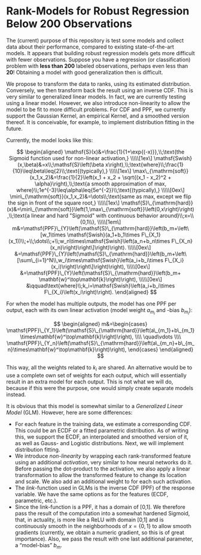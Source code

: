 # Rank-Models for Robust Regression Below 200 Observations

The (current) purpose of this repository is test some models and collect
data about their performance, compared to existing state-of-the-art
models. It appears that building robust regression models gets more
difficult with fewer observations. Suppose you have a regression (or
classification) problem with **less than 200** labeled observations,
perhaps even less than **20**! Obtaining a model with good
generalization then is difficult.

We propose to transform the data to ranks, using its estimated
distribution. Conversely, we then transform back the result using an
inverse CDF. This is very similar to generalized linear models. In fact,
we are currently testing using a linear model. However, we also
introduce non-linearity to allow the model to be fit to more difficult
problems. For CDF and PPF, we currently support the Gaussian Kernel, an
empirical Kernel, and a smoothed version thereof. It is conceivable, for
example, to implement distribution fitting in the future.

Currently, the model looks like this:

$$
\begin{aligned}
    \mathsf{S}(x)&=\frac{1}{1+\exp{(-x)}},\\;\text{the Sigmoid function used for non-linear activation,}
    \\\\\[1ex\]
    \mathsf{Swish}(x,\beta)&=x\\;\mathsf{S}\left(\beta x\right),\\;\text{where}\\;\frac{1}{10}\leq\beta\leq{2}\\;\text{(typically),}
    \\\\\[1ex\]
    \max\_{\mathrm{soft}}(x_1,x_2)&=\frac{1}{2}\left(x_1 + x_2 + \sqrt{(x_1 - x_2)^2 + \alpha}\right),\\;\text{a smooth approximation of max, where}\\;1e^{-3}\leq\alpha\leq{5e^{-2}}\\;\text{(typically),}
    \\\\\[0ex\]
    \min\_{\mathrm{soft}}(x_1,x_2)&=\dots\\;\text{same as max, except we flip the sign in front of the square root,}
    \\\\\[1ex\]
    \mathsf{S}\_{\mathrm{hard}}(x)&=\min\_{\mathrm{soft}}\left(1,\max\_{\mathrm{soft}}\left(0,x\right)\right),\\;\text{a linear and hard "Sigmoid" with continuous behavior around}\\;x=\\{0,1\\},
    \\\\\[1em\]
    m&=\mathsf{PPF}\_{Y}\left(\mathsf{S}\_{\mathrm{hard}}\left(b_m+\left\[w_1\times \mathsf{Swish}(a_1+b_1\times F\_{X_1}(x_1))\\;+\\;\dots\\;+\\;w_n\times\mathsf{Swish}\left(a_n+b_n\times F\_{X_n}(x_n)\right)\right\]\right)\right).
    \\\\\[0ex\]
    &=\mathsf{PPF}\_{Y}\left(\mathsf{S}\_{\mathrm{hard}}\left(b_m+\left\[\sum\_{i=1}^N\\,w_i\times\mathsf{Swish}\left(a_i+b_i\times F\_{X_i}(x_i)\right)\right\]\right)\right),
    \\\\\[0ex\]
    &=\mathsf{PPF}\_{Y}\left(\mathsf{S}\_{\mathrm{hard}}\left(b_m+ \mathbf{w}^\top\mathbf{k}\right)\right),
    \\\\\[0ex\]
    &\qquad\text{where}\\;k_i=\mathsf{Swish}\left(a_i+b_i\times F\_{X_i}\left(x_i\right)\right).
\end{aligned}
$$

For when the model has multiple outputs, the model has one PPF per
output, each with its own linear activation (model weight
*a*<sub>*m*<sub>*i*</sub></sub> and -bias
*b*<sub>*m*<sub>*i*</sub></sub>):

$$
\begin{aligned}
    m&=\begin{cases}
        \mathsf{PPF}\_{Y_1}\left(\mathsf{S}\_{\mathrm{hard}}\left(a\_{m_1}+b\_{m_1}\times\mathbf{w}^\top\mathbf{k}\right)\right),
        \\\\
        \quad\vdots
        \\\\
        \mathsf{PPF}\_{Y_n}\left(\mathsf{S}\_{\mathrm{hard}}\left(a\_{m_n}+b\_{m_n}\times\mathbf{w}^\top\mathbf{k}\right)\right),
    \end{cases}
\end{aligned}
$$

This way, all the weights related to *k*<sub>*i*</sub> are shared. An
alternative would be to use a complete own set of weights for each
output, which will essentially result in an extra model for each output.
This is not what we will do, because if this were the purpose, one would
simply create separate models instead.

It is obvious that this model is somewhat similar to a *Generalized
Linear Model* (GLM). However, here are some differences:

-   For each feature in the training data, we estimate a corresponding
    CDF. This could be an ECDF or a fitted parametric distribution. As
    of writing this, we support the ECDF, an interpolated and smoothed
    version of it, as well as Gauss- and Logistic distributions. Next,
    we will implement distribution fitting.
-   We introduce *non-linearity* by wrapping each rank-transformed
    feature using an additional *activation*, very similar to how neural
    networks do it. Before passing the dot-product to the activation, we
    also apply a linear transformation to allow the transformed feature
    to change its location and scale. We also add an additional weight
    to for each such activation.
-   The *link*-function used in GLMs is the inverse CDF (PPF) of the
    response variable. We have the same options as for the features
    (ECDF, parametric, etc.).
-   Since the link-function is a PPF, it has a domain of \[0,1\]. We
    therefore pass the result of the computation into a somewhat
    hardened Sigmoid, that, in actuality, is more like a ReLU with
    domain \[0,1\] and is continuously smooth in the neighborhoods of
    *x* = {0, 1} to allow smooth gradients (currently, we obtain a
    numeric gradient, so this is of great importance). Also, we pass the
    result with one last additional parameter, a “model-bias”
    *b*<sub>*m*</sub>.
